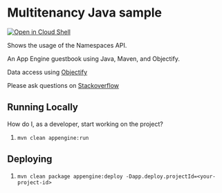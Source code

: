 # Multitenancy Java sample

<a href="https://console.cloud.google.com/cloudshell/open?git_repo=https://github.com/GoogleCloudPlatform/java-docs-samples&page=editor&open_in_editor=appengine-java8/multitenancy/README.md">
<img alt="Open in Cloud Shell" src ="http://gstatic.com/cloudssh/images/open-btn.png"></a>


Shows the usage of the Namespaces API.

An App Engine guestbook using Java, Maven, and Objectify.

Data access using [Objectify](https://github.com/objectify/objectify)

Please ask questions on [Stackoverflow](http://stackoverflow.com/questions/tagged/google-app-engine)

## Running Locally

How do I, as a developer, start working on the project?

1. `mvn clean appengine:run`

## Deploying

1. `mvn clean package appengine:deploy -Dapp.deploy.projectId=<your-project-id>`
